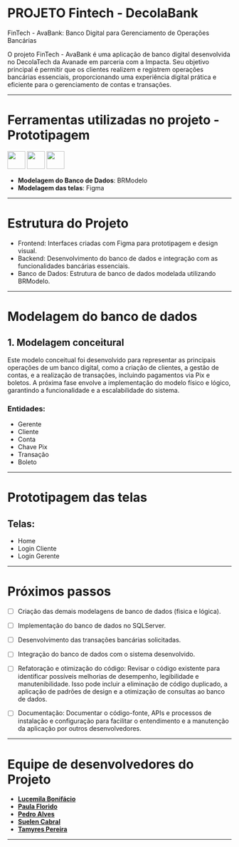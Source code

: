 # PROJETO Fintech - DecolaBank #

FinTech - AvaBank: Banco Digital para Gerenciamento de Operações Bancárias

O projeto FinTech - AvaBank é uma aplicação de banco digital desenvolvida no DecolaTech da Avanade em parceria com a Impacta. 
Seu objetivo principal é permitir que os clientes realizem e registrem operações bancárias essenciais, proporcionando uma experiência digital prática e eficiente para o gerenciamento de contas e transações.

--------------------------------------------

# Ferramentas utilizadas no projeto  - Prototipagem #
<img loading="lazy" src="https://cdn.jsdelivr.net/gh/devicons/devicon@latest/icons/figma/figma-original.svg" width="40" height="40"/>       <img loading="lazy" src="https://cdn.jsdelivr.net/gh/devicons/devicon@latest/icons/vscode/vscode-original.svg" width="40" height="40"/>        <img loading="lazy" src="https://cdn.jsdelivr.net/gh/devicons/devicon@latest/icons/canva/canva-original.svg" width="40" height="40"/>

- **Modelagem do Banco de Dados**: BRModelo
- **Modelagem das telas**: Figma
  
------------------------------------------

# Estrutura do Projeto #

- Frontend: Interfaces criadas com Figma para prototipagem e design visual.
- Backend: Desenvolvimento do banco de dados e integração com as funcionalidades bancárias essenciais.
- Banco de Dados: Estrutura de banco de dados modelada utilizando BRModelo.

------------------------------------------

# Modelagem do banco de dados # 

## 1. Modelagem conceitural 
Este modelo conceitual foi desenvolvido para representar as principais operações de um banco digital, como a criação de clientes, a gestão de contas, e a realização de transações, incluindo pagamentos via Pix e boletos. A próxima fase envolve a implementação do modelo físico e lógico, garantindo a funcionalidade e a escalabilidade do sistema.

### Entidades:
- Gerente
- Cliente
- Conta
- Chave Pix
- Transação
- Boleto

------------------------------------------

# Prototipagem das telas # 

## Telas:
- Home
- Login Cliente
- Login Gerente

------------------------------------------


# Próximos passos #


- [ ] Criação das demais modelagens de banco de dados (fisica e lógica).

- [ ] Implementação do banco de dados no SQLServer.

- [ ] Desenvolvimento das transações bancárias solicitadas.

- [ ] Integração do banco de dados com o sistema desenvolvido.

- [ ] Refatoração e otimização do código: Revisar o código existente para identificar possíveis melhorias de desempenho, legibilidade e manutenibilidade. Isso pode incluir a eliminação de código duplicado, a aplicação de padrões de design e a otimização de consultas ao banco de dados.

- [ ] Documentação: Documentar o código-fonte, APIs e processos de instalação e configuração para facilitar o entendimento e a manutenção da aplicação por outros desenvolvedores.
      
------------------------------------------

# Equipe de desenvolvedores do Projeto #


- **[Lucemila Bonifácio](https://github.com/LucemilaBonifacio)**
- **[Paula Florido](https://github.com/paulagvp)**
- **[Pedro Alves](https://github.com/Peu0508)**
- **[Suelen Cabral](https://github.com/SueeCabral)**
- **[Tamyres Pereira](https://github.com/TamyresPereiraSilva)**

---



